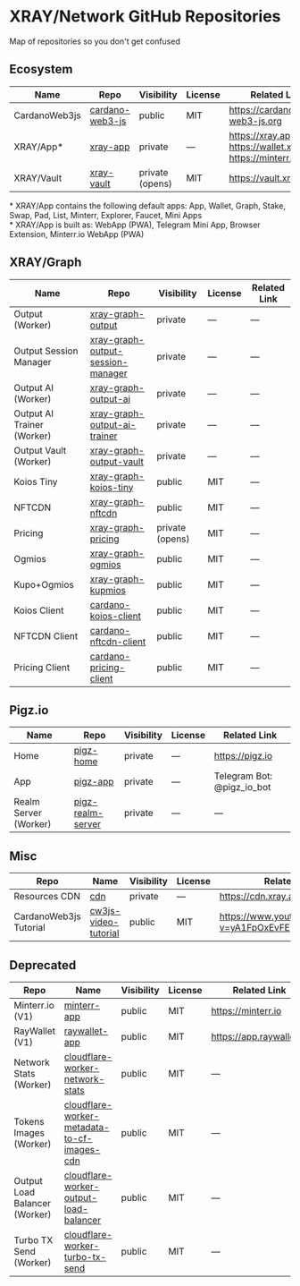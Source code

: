 # XRAY/Network GitHub Repositories
Map of repositories so you don't get confused


## Ecosystem

| Name | Repo | Visibility | License | Related Link |
| --- | --- | --- | --- | --- |
| CardanoWeb3js | [cardano-web3-js](https://github.com/xray-network/cardano-web3-js) | public | MIT | https://cardano-web3-js.org |
| XRAY/App* | [xray-app](https://github.com/xray-network/xray-app) | private | — | https://xray.app, https://wallet.xray.app, https://minterr.io | 
| XRAY/Vault | [xray-vault](https://github.com/xray-network/xray-vault) | private (opens) | MIT | https://vault.xray.app | 

\* XRAY/App contains the following default apps: App, Wallet, Graph, Stake, Swap, Pad, List, Minterr, Explorer, Faucet, Mini Apps<br />
\* XRAY/App is built as: WebApp (PWA), Telegram Mini App, Browser Extension, Minterr.io WebApp (PWA)

## XRAY/Graph
| Name | Repo | Visibility | License | Related Link |
| --- | --- | --- | --- | --- |
| Output (Worker) | [xray-graph-output](https://github.com/xray-network/xray-graph-output) | private | — | — |
| Output Session Manager | [xray-graph-output-session-manager](https://github.com/xray-network/xray-graph-output-session-manager) | private | — | — |
| Output AI (Worker) | [xray-graph-output-ai](https://github.com/xray-network/xray-graph-output-ai) | private | — | — |
| Output AI Trainer (Worker) | [xray-graph-output-ai-trainer](https://github.com/xray-network/xray-graph-output-ai) | private | — | — |
| Output Vault (Worker) | [xray-graph-output-vault](https://github.com/xray-network/xray-graph-output-vault) | private | — | — |
| Koios Tiny | [xray-graph-koios-tiny](https://github.com/xray-network/xray-graph-koios-tiny) | public | MIT | — |
| NFTCDN | [xray-graph-nftcdn](https://github.com/xray-network/xray-graph-nftcdn) | public | MIT | — |
| Pricing | [xray-graph-pricing](https://github.com/xray-network/xray-graph-pricing) | private (opens) | MIT | — |
| Ogmios | [xray-graph-ogmios](https://github.com/xray-network/xray-graph-ogmios) | public | MIT | — | 
| Kupo+Ogmios | [xray-graph-kupmios](https://github.com/xray-network/xray-graph-kupmios) | public | MIT | — | 
| Koios Client | [cardano-koios-client](https://github.com/xray-network/cardano-koios-client) | public | MIT | — |
| NFTCDN Client | [cardano-nftcdn-client](https://github.com/xray-network/cardano-nftcdn-client) | public | MIT | — | 
| Pricing Client | [cardano-pricing-client](https://github.com/xray-network/cardano-pricing-client) | public | MIT | — | 

## Pigz.io
| Name | Repo | Visibility | License | Related Link |
| --- | --- | --- | --- | --- |
| Home | [pigz-home](https://github.com/xray-network/pigz-home) | private | — | https://pigz.io |
| App | [pigz-app](https://github.com/xray-network/pigz-app) | private | — | Telegram Bot: @pigz_io_bot |
| Realm Server (Worker) | [pigz-realm-server](https://github.com/xray-network/pigz-realm-server) | private | — | — |

## Misc

| Repo | Name  | Visibility | License | Related Link |
| --- | --- | --- | --- | --- |
| Resources CDN | [cdn](https://github.com/xray-network/cdn) | private | — | https://cdn.xray.app |
| CardanoWeb3js Tutorial | [cw3js-video-tutorial](https://github.com/xray-network/cw3js-video-tutorial) | public | MIT | https://www.youtube.com/watch?v=yA1FpOxEvFE |


## Deprecated
| Repo | Name  | Visibility | License | Related Link |
| --- | --- | --- | --- | --- |
| Minterr.io (V1) | [minterr-app](https://github.com/xray-network/minterr-app) | public | MIT | https://minterr.io |
| RayWallet (V1) | [raywallet-app](https://github.com/xray-network/raywallet-app) | public | MIT | https://app.raywallet.io |
| Network Stats (Worker) | [cloudflare-worker-network-stats](https://github.com/xray-network/cloudflare-worker-network-stats) | public | MIT | — |
| Tokens Images (Worker) | [cloudflare-worker-metadata-to-cf-images-cdn](https://github.com/xray-network/cloudflare-worker-metadata-to-cf-images-cdn) | public | MIT | — |
| Output Load Balancer (Worker) | [cloudflare-worker-output-load-balancer](https://github.com/xray-network/cloudflare-worker-output-load-balancer) | public | MIT | — |
| Turbo TX Send (Worker) | [cloudflare-worker-turbo-tx-send](https://github.com/xray-network/cloudflare-worker-turbo-tx-send) | public | MIT | — |
